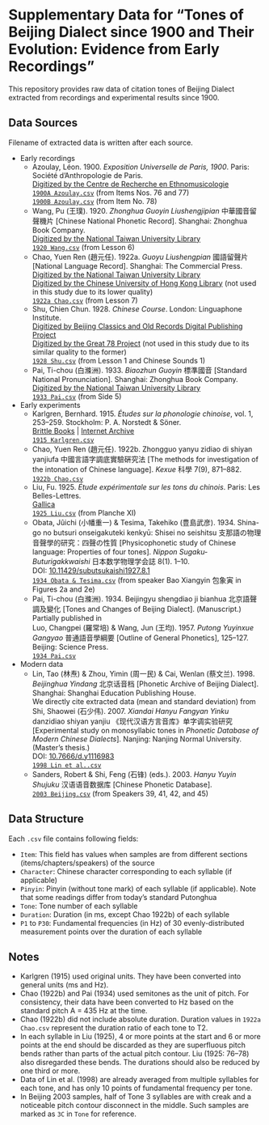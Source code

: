 # Supplementary Data for “Tones of Beijing Dialect since 1900 and Their Evolution: Evidence from Early Recordings”

This repository provides raw data of citation tones of Beijing Dialect extracted from recordings and experimental results since 1900.

## Data Sources

Filename of extracted data is written after each source.

- Early recordings
  - Azoulay, Léon. 1900. *Exposition Universelle de Paris, 1900*. Paris: Société d’Anthropologie de Paris. \
    [Digitized by the Centre de Recherche en Ethnomusicologie](https://archives.crem-cnrs.fr/archives/items/CNRSMH_I_1900_001_076/) \
    [`1900A Azoulay.csv`](1900A%20Azoulay.csv) (from Items Nos. 76 and 77) \
    [`1900B Azoulay.csv`](1900B%20Azoulay.csv) (from Item No. 78)
  - Wang, Pu (王璞). 1920. *Zhonghua Guoyin Liushengjipian* 中華國音留聲機片 [Chinese National Phonetic Record]. Shanghai: Zhonghua Book Company. \
    [Digitized by the National Taiwan University Library](https://dl.lib.ntu.edu.tw/s/78rpm/item/953728) \
    [`1920 Wang.csv`](1920%20Wang.csv) (from Lesson 6)
  - Chao, Yuen Ren (趙元任). 1922a. *Guoyu Liushengpian* 國語留聲片 [National Language Record]. Shanghai: The Commercial Press. \
    [Digitized by the National Taiwan University Library](https://dl.lib.ntu.edu.tw/s/78rpm/item/884038) \
    [Digitized by the Chinese University of Hong Kong Library](https://repository.lib.cuhk.edu.hk/en/item/cuhk-1627312) (not used in this study due to its lower quality) \
    [`1922a Chao.csv`](1922a%20Chao.csv) (from Lesson 7)
  - Shu, Chien Chun. 1928. *Chinese Course*. London: Linguaphone Institute. \
    [Digitized by Beijing Classics and Old Records Digital Publishing Project](https://mp.weixin.qq.com/s/2D4Po9luYczDZCjGiB6X8Q) \
    [Digitized by the Great 78 Project](https://archive.org/details/78_chinese-lesson-1_chien-chun-shu_gbia3015294a) (not used in this study due to its similar quality to the former) \
    [`1928 Shu.csv`](1928%20Shu.csv) (from Lesson 1 and Chinese Sounds 1)
  - Pai, Ti-chou (白滌洲). 1933. *Biaozhun Guoyin* 標準國音 [Standard National Pronunciation]. Shanghai: Zhonghua Book Company. \
    [Digitized by the National Taiwan University Library](https://dl.lib.ntu.edu.tw/s/78rpm/item/953708) \
    [`1933 Pai.csv`](1933%20Pai.csv) (from Side 5)
- Early experiments
  - Karlgren, Bernhard. 1915. *Études sur la phonologie chinoise*, vol. 1, 253–259. Stockholm: P. A. Norstedt & Söner. \
    [Brittle Books](http://hdl.handle.net/10111/UIUCBB:karlbe0001etusur) | [Internet Archive](https://archive.org/details/archivesdtudes15uppsuoft) \
    [`1915 Karlgren.csv`](1915%20Karlgren.csv)
  - Chao, Yuen Ren (趙元任). 1922b. Zhongguo yanyu zidiao di shiyan yanjiufa 中國言語字調底實驗硏究法 [The methods for investigation of the intonation of Chinese language]. *Kexue* 科學 7(9), 871–882. \
    [`1922b Chao.csv`](1922b%20Chao.csv)
  - Liu, Fu. 1925. *Étude expérimentale sur les tons du chinois*. Paris: Les Belles-Lettres. \
    [Gallica](https://gallica.bnf.fr/ark:/12148/bpt6k920680x/f15.item) \
    [`1925 Liu.csv`](1925%20Liu.csv) (from Planche XI)
  - Obata, Jûichi (小幡重一) & Tesima, Takehiko (豊島武彦). 1934. Shina-go no butsuri onseigakuteki kenkyū: Shisei no seishitsu 支那語の物理音聲學的研究：四聲の性質 [Physicophonetic study of Chinese language: Properties of four tones]. *Nippon Sugaku-Buturigakkwaishi* 日本数学物理学会誌 8(1). 1–10. \
    DOI: [10.11429/subutsukaishi1927.8.1](https://doi.org/10.11429/subutsukaishi1927.8.1) \
    [`1934 Obata & Tesima.csv`](1934%20Obata%20&%20Tesima.csv) (from speaker Bao Xiangyin 包象寅 in Figures 2a and 2e)
  - Pai, Ti-chou (白滌洲). 1934. Beijingyu shengdiao ji bianhua 北京語聲調及變化 [Tones and Changes of Beijing Dialect]. (Manuscript.) \
    Partially published in \
    Luo, Changpei (羅常培) & Wang, Jun (王均). 1957. *Putong Yuyinxue Gangyao* 普通語音學綱要 [Outline of General Phonetics], 125–127. Beijing: Science Press. \
    [`1934 Pai.csv`](1934%20Pai.csv)
- Modern data
  - Lin, Tao (林焘) & Zhou, Yimin (周一民) & Cai, Wenlan (蔡文兰). 1998. *Beijinghua Yindang* 北京话音档 [Phonetic Archive of Beijing Dialect]. Shanghai: Shanghai Education Publishing House. \
    We directly cite extracted data (mean and standard deviation) from \
    Shi, Shaowei (石少伟). 2007. *Xiandai Hanyu Fangyan Yinku* danzidiao shiyan yanjiu 《现代汉语方言音库》单字调实验研究 [Experimental study on monosyllabic tones in *Phonetic Database of Modern Chinese Dialects*]. Nanjing: Nanjing Normal University. (Master’s thesis.) \
    DOI: [10.7666/d.y1116983](https://doi.org/10.7666/d.y1116983) \
    [`1998 Lin et al..csv`](1998%20Lin%20et%20al..csv)
  - Sanders, Robert & Shi, Feng (石锋) (eds.). 2003. *Hanyu Yuyin Shujuku* 汉语语音数据库 [Chinese Phonetic Database]. \
    [`2003 Beijing.csv`](2003%20Beijing.csv) (from Speakers 39, 41, 42, and 45)

## Data Structure

Each `.csv` file contains following fields:

- `Item`: This field has values when samples are from different sections (items/chapters/speakers) of the source
- `Character`: Chinese character corresponding to each syllable (if applicable)
- `Pinyin`: Pinyin (without tone mark) of each syllable (if applicable). Note that some readings differ from today’s standard Putonghua
- `Tone`: Tone number of each syllable
- `Duration`: Duration (in ms, except Chao 1922b) of each syllable
- `P1` to `P30`: Fundamental frequencies (in Hz) of 30 evenly-distributed measurement points over the duration of each syllable

## Notes

- Karlgren (1915) used original units. They have been converted into general units (ms and Hz).
- Chao (1922b) and Pai (1934) used semitones as the unit of pitch. For consistency, their data have been converted to Hz based on the standard pitch A = 435 Hz at the time.
- Chao (1922b) did not include absolute duration. Duration values in `1922a Chao.csv` represent the duration ratio of each tone to T2.
- In each syllable in Liu (1925), 4 or more points at the start and 6 or more points at the end should be discarded as they are superfluous pitch bends rather than parts of the actual pitch contour. Liu (1925: 76–78) also disregarded these bends. The durations should also be reduced by one third or more.
- Data of Lin et al. (1998) are already averaged from multiple syllables for each tone, and has only 10 points of fundamental frequency per tone.
- In Beijing 2003 samples, half of Tone 3 syllables are with creak and a noticeable pitch contour disconnect in the middle. Such samples are marked as `3C` in `Tone` for reference.
